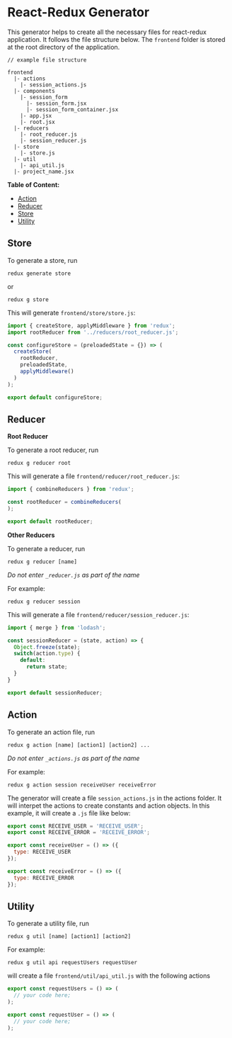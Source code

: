 # React-Redux Generator

This generator helps to create all the necessary files for react-redux application. It follows the file structure below. The `frontend` folder is stored at the root directory of the application.

```
// example file structure

frontend
  |- actions
    |- session_actions.js
  |- components
    |- session_form
      |- session_form.jsx
      |- session_form_container.jsx
    |- app.jsx
    |- root.jsx
  |- reducers
    |- root_reducer.js
    |- session_reducer.js
  |- store
    |- store.js
  |- util
    |- api_util.js
  |- project_name.jsx
```

**Table of Content:**
- [Action](#action)
- [Reducer](#reducer)
- [Store](#store)
- [Utility](#util)

## Store

To generate a store, run

```
redux generate store
```

or

```
redux g store
```

This will generate `frontend/store/store.js`:

```js
import { createStore, applyMiddleware } from 'redux';
import rootReducer from '../reducers/root_reducer.js';

const configureStore = (preloadedState = {}) => (
  createStore(
    rootReducer,
    preloadedState,
    applyMiddleware()
  )
);

export default configureStore;
```

## Reducer

**Root Reducer**

To generate a root reducer, run

```
redux g reducer root
```

This will generate a file `frontend/reducer/root_reducer.js`:

```js
import { combineReducers } from 'redux';

const rootReducer = combineReducers(
);

export default rootReducer;
```

**Other Reducers**

To generate a reducer, run

```
redux g reducer [name]
```

_Do not enter `_reducer.js` as part of the name_

For example:

```
redux g reducer session
```

This will generate a file `frontend/reducer/session_reducer.js`:

```js
import { merge } from 'lodash';

const sessionReducer = (state, action) => {
  Object.freeze(state);
  switch(action.type) {
    default:
      return state;
  }
}

export default sessionReducer;
```


## Action

To generate an action file, run

```
redux g action [name] [action1] [action2] ...
```

_Do not enter `_actions.js` as part of the name_

For example:

```
redux g action session receiveUser receiveError
```

The generator will create a file `session_actions.js` in the actions folder. It will interpet the actions to create constants and action objects. In this example, it will create a `.js` file like below:

```js
export const RECEIVE_USER = 'RECEIVE_USER';
export const RECEIVE_ERROR = 'RECEIVE_ERROR';

export const receiveUser = () => ({
  type: RECEIVE_USER
});

export const receiveError = () => ({
  type: RECEIVE_ERROR
});
```

## Utility

To generate a utility file, run

```
redux g util [name] [action1] [action2]
```

For example:

```
redux g util api requestUsers requestUser
```

will create a file `frontend/util/api_util.js` with the following actions

```js
export const requestUsers = () => (
  // your code here;
);

export const requestUser = () => (
  // your code here;
);
```
